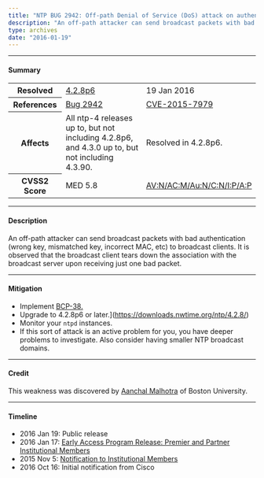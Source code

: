 ```yaml
---
title: "NTP BUG 2942: Off-path Denial of Service (DoS) attack on authenticated broadcast mode"
description: "An off-path attacker can send broadcast packets with bad authentication parameters to broadcast clients. The broadcast client tears down the association with the broadcast server upon receiving just one bad packet. This bug was resolved in NTP 4.2.8p6."
type: archives
date: "2016-01-19"
---
```


* * *

#### Summary

<table>
  <tbody>
	<tr>
		<th><b>Resolved</b></th>
		<td><a href="/support/securitynotice/4_2_8p6-release-announcement/">4.2.8p6</a></td>
		<td>19 Jan 2016</td>
	</tr>
	<tr>
		<th><b>References</b></th>
		<td><a href="https://bugs.ntp.org/show_bug.cgi?id=2942">Bug 2942</a></td>
		<td><a href="https://nvd.nist.gov/vuln/detail/CVE-2015-7979">CVE-2015-7979</a></td>
	</tr>
	<tr>
		<th><b>Affects</b></th>
		<td>All ntp-4 releases up to, but not including 4.2.8p6,<br> and 4.3.0 up to, but not including 4.3.90.</td>
		<td>Resolved in 4.2.8p6.</td>
	</tr>
	<tr>
		<th><b>CVSS2 Score</b></th>
		<td>MED 5.8</td>
		<td><a href="https://nvd.nist.gov/vuln-metrics/cvss/v2-calculator?calculator&version=2.0&vector=(AV:N/AC:M/Au:N/C:N/I:P/A:P)">AV:N/AC:M/Au:N/C:N/I:P/A:P</a></td>
	</tr>	
  </tbody>	
</table>

* * *
    
#### Description 

An off-path attacker can send broadcast packets with bad authentication (wrong key, mismatched key, incorrect MAC, etc) to broadcast clients. It is observed that the broadcast client tears down the association with the broadcast server upon receiving just one bad packet.

* * *
    
#### Mitigation

* Implement [BCP-38.](http://www.bcp38.info/index.php/Main_Page)
* Upgrade to 4.2.8p6 or later.](https://downloads.nwtime.org/ntp/4.2.8/)
* Monitor your `ntpd` instances.
* If this sort of attack is an active problem for you, you have deeper problems to investigate. Also consider having smaller NTP broadcast domains.

* * *

#### Credit

This weakness was discovered by [Aanchal Malhotra](mailto:aanchal4@bu.edu) of Boston University.

* * *

#### Timeline

* 2016 Jan 19: Public release
* 2016 Jan 17: [Early Access Program Release: Premier and Partner Institutional Members](https://www.nwtime.org/membership/benefits/)
* 2015 Nov 5: [Notification to Institutional Members](https://www.nwtime.org/membership/benefits/)
* 2016 Oct 16: Initial notification from Cisco